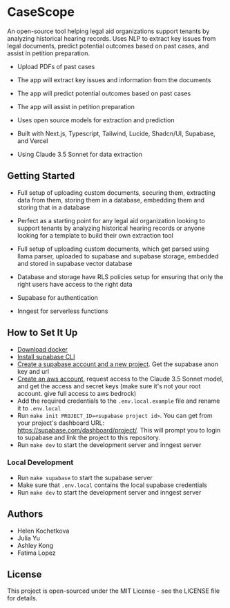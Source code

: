 # CaseScope
An open-source tool helping legal aid organizations support tenants by analyzing historical hearing records. Uses NLP to extract key issues from legal documents, predict potential outcomes based on past cases, and assist in petition preparation.

- Upload PDFs of past cases
- The app will extract key issues and information from the documents
- The app will predict potential outcomes based on past cases
- The app will assist in petition preparation

- Uses open source models for extraction and prediction
- Built with Next.js, Typescript, Tailwind, Lucide, Shadcn/UI, Supabase, and Vercel
- Using Claude 3.5 Sonnet for data extraction

## Getting Started

- Full setup of uploading custom documents, securing them, extracting data from them, storing them in a database, embedding them and storing that in a database
- Perfect as a starting point for any legal aid organization looking to support tenants by analyzing historical hearing records or anyone looking for a template to build their own extraction tool

- Full setup of uploading custom documents, which get parsed using llama parser, uploaded to supabase and supabase storage, embedded and stored in supabase vector database
- Database and storage have RLS policies setup for ensuring that only the right users have access to the right data
- Supabase for authentication
- Inngest for serverless functions

## How to Set It Up
- [Download docker](https://docs.docker.com/get-started/get-docker/) 
- [Install supabase CLI](https://supabase.com/docs/guides/local-development/cli/getting-started)
- [Create a supabase account and a new project](https://supabase.com/). Get the supabase anon key and url
- [Create an aws account](https://aws.amazon.com/), request access to the Claude 3.5 Sonnet model, and get the access and secret keys (make sure it's not your root account. give full access to aws bedrock)
- Add the required credentials to the `.env.local.example` file and rename it to `.env.local`
- Run `make init PROJECT_ID=<supabase project id>`. You can get <project-id> from your project's dashboard URL: https://supabase.com/dashboard/project/<project-id>. This will  prompt you to login to supabase and link the project to this repository.
- Run `make dev` to start the development server and inngest server

### Local Development
- Run `make supabase` to start the supabase server
- Make sure that `.env.local` contains the local supabase credentials
- Run `make dev` to start the development server and inngest server


## Authors
- Helen Kochetkova
- Julia Yu
- Ashley Kong
- Fatima Lopez

## License
This project is open-sourced under the MIT License - see the LICENSE file for details.
